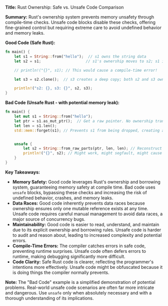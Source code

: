**Title:** Rust Ownership: Safe vs. Unsafe Code Comparison

**Summary:**  Rust's ownership system prevents memory unsafety through compile-time checks.  Unsafe code blocks disable these checks, offering fine-grained control but requiring extreme care to avoid undefined behavior and memory leaks.


**Good Code (Safe Rust):**

```rust
fn main() {
    let s1 = String::from("hello");  // s1 owns the string data
    let s2 = s1;                    // s1's ownership moves to s2; s1 is invalidated

    // println!("{}", s1); // This would cause a compile-time error!

    let s3 = s2.clone();  // s3 creates a deep copy; both s2 and s3 own their data

    println!("s2: {}, s3: {}", s2, s3); 
}
```


**Bad Code (Unsafe Rust - with potential memory leak):**

```rust
fn main() {
    let mut s1 = String::from("hello");
    let ptr = s1.as_mut_ptr();  // Get a raw pointer. No ownership transfer!
    let len = s1.len();
    std::mem::forget(s1); // Prevents s1 from being dropped, creating a leak.


    unsafe {
        let s2 = String::from_raw_parts(ptr, len, len); // Reconstruct string from raw pointer
        println!("{}", s2); // Might work, might segfault, might cause a memory leak...
    }
}
```


**Key Takeaways:**

* **Memory Safety:** Good code leverages Rust's ownership and borrowing system, guaranteeing memory safety at compile time. Bad code uses `unsafe` blocks, bypassing these checks and increasing the risk of undefined behavior, crashes, and memory leaks.
* **Data Races:**  Good code inherently prevents data races because ownership ensures only one mutable reference exists at any time.  Unsafe code requires careful manual management to avoid data races, a major source of concurrency bugs.
* **Maintainability:** Good code is easier to read, understand, and maintain due to its explicit ownership and borrowing rules.  Unsafe code is harder to audit and reason about, leading to increased complexity and potential errors.
* **Compile-Time Errors:** The compiler catches errors in safe code, preventing runtime surprises.  Unsafe code often defers errors to runtime, making debugging significantly more difficult.
* **Code Clarity:** Safe Rust code is clearer, reflecting the programmer's intentions more effectively. Unsafe code might be obfuscated because it is doing things the compiler normally prevents.


**Note:**  The "Bad Code" example is a simplified demonstration of potential problems. Real-world unsafe code scenarios are often far more intricate and dangerous.  Use `unsafe` only when absolutely necessary and with a thorough understanding of its implications.
